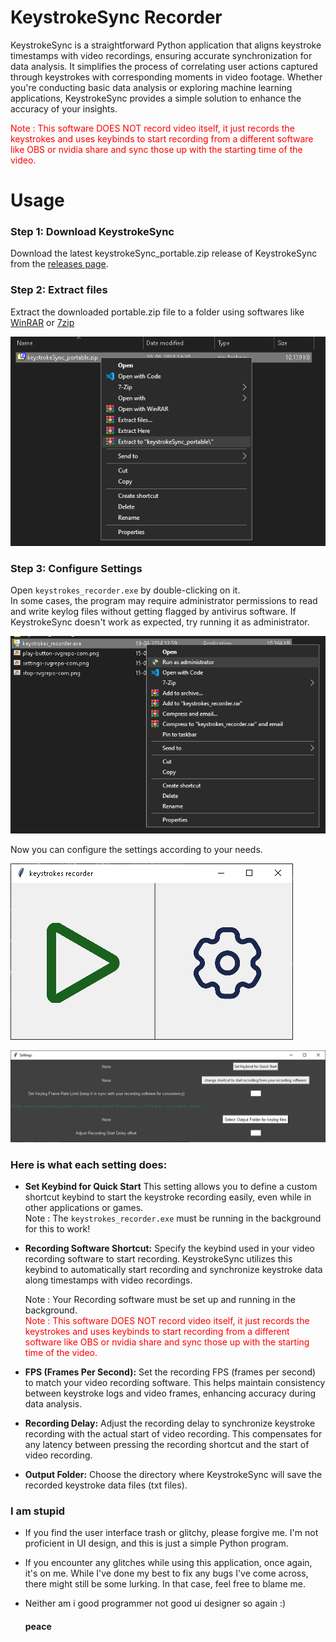 # KeystrokeSync Recorder
 KeystrokeSync is a straightforward Python application that aligns keystroke timestamps with video recordings, ensuring accurate synchronization for data analysis. It simplifies the process of correlating user actions captured through keystrokes with corresponding moments in video footage. Whether you're conducting basic data analysis or exploring machine learning applications, KeystrokeSync provides a simple solution to enhance the accuracy of your insights. <br>

 <span style="color: red;">Note : This software DOES NOT record video itself, it just records the keystrokes and uses keybinds to start recording from a different software like OBS or nvidia share and sync those up with the starting time of the video.</span>

# Usage

### Step 1: Download KeystrokeSync

Download the latest keystrokeSync_portable.zip release of KeystrokeSync from the [releases page](https://github.com/varungarg6756/KeystrokeSync-Recorder/releases/).

### Step 2: Extract files
Extract the downloaded portable.zip file to a folder using softwares like [WinRAR](https://www.win-rar.com/start.html?&L=0) or [7zip](https://7-zip.org/)

![alt text](readmeImg/image.png)

### Step 3: Configure Settings
Open `keystrokes_recorder.exe` by double-clicking on it. <br>
In some cases, the program may require administrator permissions to read and write keylog files without getting flagged by antivirus software. If KeystrokeSync doesn't work as expected, try running it as administrator.


![alt text](readmeImg/image-2.png)

Now you can configure the settings according to your needs. 

![alt text](readmeImg/image-4.png)

![alt text](readmeImg/image-5.png)

### Here is what each setting does:

- **Set Keybind for Quick Start** This setting allows you to define a custom shortcut keybind to start the keystroke recording easily, even while in other applications or games.<br>
Note : The `keystrokes_recorder.exe` must be running in the background for this to work!

- **Recording Software Shortcut:** Specify the keybind used in your video recording software to start recording. KeystrokeSync utilizes this keybind to automatically start recording and synchronize keystroke data along timestamps with video recordings.

    Note : Your Recording software must be set up and running in the background. <br>
 <span style="color: red;">Note : This software DOES NOT record video itself, it just records the keystrokes and uses keybinds to start recording from a different software like OBS or nvidia share and sync those up with the starting time of the video.</span>


- **FPS (Frames Per Second):** Set the recording FPS (frames per second) to match your video recording software. This helps maintain consistency between keystroke logs and video frames, enhancing accuracy during data analysis.

- **Recording Delay:** Adjust the recording delay to synchronize keystroke recording with the actual start of video recording. This compensates for any latency between pressing the recording shortcut and the start of video recording.

- **Output Folder:** Choose the directory where KeystrokeSync will save the recorded keystroke data files (txt files).

### I am stupid

- If you find the user interface trash or glitchy, please forgive me. I'm not proficient in UI design, and this is just a simple Python program.

- If you encounter any glitches while using this application, once again, it's on me. While I've done my best to fix any bugs I've come across, there might still be some lurking. In that case, feel free to blame me. 

- Neither am i good programmer not good ui designer so again :) 

    #### peace




